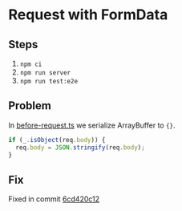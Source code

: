 # Request with FormData

## Steps

1. `npm ci`
2. `npm run server`
3. `npm run test:e2e`

## Problem

In [before-request.ts](https://github.com/cypress-io/cypress/blob/b9ede1f7be2234bd4d4ce1191664296168fd3094/packages/driver/src/cy/net-stubbing/events/before-request.ts#L242) we serialize ArrayBuffer to `{}`.

```js
if (_.isObject(req.body)) {
  req.body = JSON.stringify(req.body);
}
```

## Fix

Fixed in commit [6cd420c12](https://github.com/cypress-io/cypress/commit/6cd420c12c2d97022187e023f6c3f4489040fbcb)
